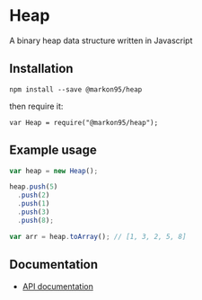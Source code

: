 Heap
====
A binary heap data structure written in Javascript

Installation
------------

```
npm install --save @markon95/heap
```

then require it:

```
var Heap = require("@markon95/heap");
```

Example usage
-------------

```js
var heap = new Heap();

heap.push(5)
  .push(2)
  .push(1)
  .push(3)
  .push(8);

var arr = heap.toArray(); // [1, 3, 2, 5, 8]
```

Documentation
-------------
* [API documentation](../blob/master/docs/API.md)
